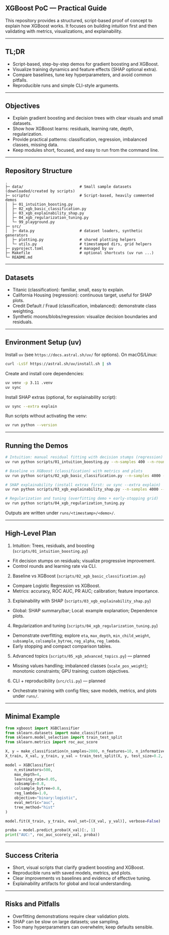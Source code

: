 ## XGBoost PoC — Practical Guide

This repository provides a structured, script-based proof of concept to explain how XGBoost works. It focuses on building intuition first and then validating with metrics, visualizations, and explainability.

---

## TL;DR

- Script-based, step-by-step demos for gradient boosting and XGBoost.
- Visualize training dynamics and feature effects (SHAP optional extra).
- Compare baselines, tune key hyperparameters, and avoid common pitfalls.
- Reproducible runs and simple CLI-style arguments.

---

## Objectives

- Explain gradient boosting and decision trees with clear visuals and small datasets.
- Show how XGBoost learns: residuals, learning rate, depth, regularization.
- Provide practical patterns: classification, regression, imbalanced classes, missing data.
- Keep modules short, focused, and easy to run from the command line.

---

## Repository Structure

```
.
├─ data/                         # Small sample datasets (downloaded/created by scripts)
├─ scripts/                      # Script-based, heavily commented demos
│  ├─ 01_intuition_boosting.py
│  ├─ 02_xgb_basic_classification.py
│  ├─ 03_xgb_explainability_shap.py
│  ├─ 04_xgb_regularization_tuning.py
│  └─ 99_playground.py
├─ src/
│  ├─ data.py                    # dataset loaders, synthetic generators
│  ├─ plotting.py                # shared plotting helpers
│  └─ utils.py                   # timestamped dirs, grid helpers
├─ pyproject.toml                # managed by uv
├─ Makefile                      # optional shortcuts (uv run ...)
└─ README.md
```

---

## Datasets

- Titanic (classification): familiar, small, easy to explain.
- California Housing (regression): continuous target, useful for SHAP plots.
- Credit Default / Fraud (classification, imbalanced): demonstrate class weighting.
- Synthetic moons/blobs/regression: visualize decision boundaries and residuals.

---

## Environment Setup (uv)

Install `uv` (see `https://docs.astral.sh/uv/` for options). On macOS/Linux:

```bash
curl -LsSf https://astral.sh/uv/install.sh | sh
```

Create and install core dependencies:

```bash
uv venv -p 3.11 .venv
uv sync
```

Install SHAP extras (optional, for explainability script):

```bash
uv sync --extra explain
```

Run scripts without activating the venv:

```bash
uv run python --version
```

---

## Running the Demos

```bash
# Intuition: manual residual fitting with decision stumps (regression)
uv run python scripts/01_intuition_boosting.py --n-samples 400 --n-rounds 30 --learning-rate 0.2

# Baseline vs XGBoost (classification) with metrics and plots
uv run python scripts/02_xgb_basic_classification.py --n-samples 4000 --max-depth 4 --n-estimators 400

# SHAP explainability (install extras first: uv sync --extra explain)
uv run python scripts/03_xgb_explainability_shap.py --n-samples 4000 --top-k 6

# Regularization and tuning (overfitting demo + early-stopping grid)
uv run python scripts/04_xgb_regularization_tuning.py
```

Outputs are written under `runs/<timestamp>/<demo>/`.

---

## High-Level Plan

1. Intuition: Trees, residuals, and boosting (`scripts/01_intuition_boosting.py`)

- Fit decision stumps on residuals; visualize progressive improvement.
- Control rounds and learning rate via CLI.

2. Baseline vs XGBoost (`scripts/02_xgb_basic_classification.py`)

- Compare Logistic Regression vs XGBoost.
- Metrics: accuracy, ROC AUC, PR AUC; calibration; feature importance.

3. Explainability with SHAP (`scripts/03_xgb_explainability_shap.py`)

- Global: SHAP summary/bar; Local: example explanation; Dependence plots.

4. Regularization and tuning (`scripts/04_xgb_regularization_tuning.py`)

- Demonstrate overfitting; explore `eta`, `max_depth`, `min_child_weight`, `subsample`, `colsample_bytree`, `reg_alpha`, `reg_lambda`.
- Early stopping and compact comparison tables.

5. Advanced topics (`scripts/05_xgb_advanced_topics.py`) — planned

- Missing values handling; imbalanced classes (`scale_pos_weight`); monotonic constraints; GPU training; custom objectives.

6. CLI + reproducibility (`src/cli.py`) — planned

- Orchestrate training with config files; save models, metrics, and plots under `runs/`.

---

## Minimal Example

```python
from xgboost import XGBClassifier
from sklearn.datasets import make_classification
from sklearn.model_selection import train_test_split
from sklearn.metrics import roc_auc_score

X, y = make_classification(n_samples=2000, n_features=10, n_informative=5, random_state=42)
X_train, X_val, y_train, y_val = train_test_split(X, y, test_size=0.2, random_state=42)

model = XGBClassifier(
    n_estimators=500,
    max_depth=4,
    learning_rate=0.05,
    subsample=0.8,
    colsample_bytree=0.8,
    reg_lambda=1.0,
    objective="binary:logistic",
    eval_metric="auc",
    tree_method="hist"
)

model.fit(X_train, y_train, eval_set=[(X_val, y_val)], verbose=False)

proba = model.predict_proba(X_val)[:, 1]
print("AUC:", roc_auc_score(y_val, proba))
```

---

## Success Criteria

- Short, visual scripts that clarify gradient boosting and XGBoost.
- Reproducible runs with saved models, metrics, and plots.
- Clear improvements vs baselines and evidence of effective tuning.
- Explainability artifacts for global and local understanding.

---

## Risks and Pitfalls

- Overfitting demonstrations require clear validation plots.
- SHAP can be slow on large datasets; use sampling.
- Too many hyperparameters can overwhelm; keep defaults sensible.
